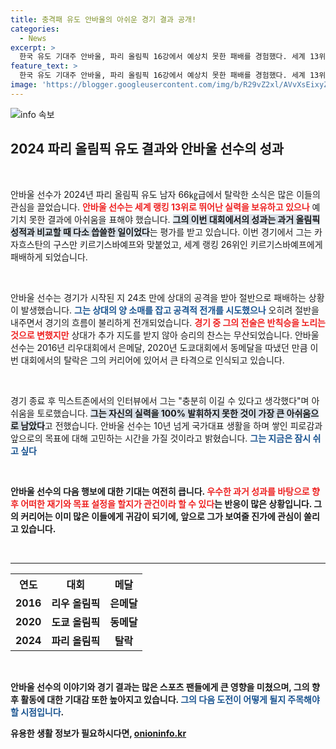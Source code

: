 ```yaml
---
title: 충격패 유도 안바울의 아쉬운 경기 결과 공개!
categories:
  - News
excerpt: >
  한국 유도 기대주 안바울, 파리 올림픽 16강에서 예상치 못한 패배를 경험했다. 세계 13위이자 올림픽 3회 출전 선수의 또 다른 도전은 과연 어떤 모습일까?
feature_text: >
  한국 유도 기대주 안바울, 파리 올림픽 16강에서 예상치 못한 패배를 경험했다. 세계 13위이자 올림픽 3회 출전 선수의 또 다른 도전은 과연 어떤 모습일까?
image: 'https://blogger.googleusercontent.com/img/b/R29vZ2xl/AVvXsEixyZcFfHzMRdzZMjFBmAUKJYCLCGyLL1o632UiGVXcaFdKo_bkvkuCioo0uUKlGfBVcT3P84aROyZIXSBEx3Aw5nCQ3pTgDom1WDC4m8eifvWiAmWEEVb4x6G_l8C0QH225ldMjyaFvpxGEBGNO37VmDTDMHGhJPq73UglMfDca1-0aw/s1600/blogspot.png'
---
```


<p><img src="https://blogger.googleusercontent.com/img/b/R29vZ2xl/AVvXsEixyZcFfHzMRdzZMjFBmAUKJYCLCGyLL1o632UiGVXcaFdKo_bkvkuCioo0uUKlGfBVcT3P84aROyZIXSBEx3Aw5nCQ3pTgDom1WDC4m8eifvWiAmWEEVb4x6G_l8C0QH225ldMjyaFvpxGEBGNO37VmDTDMHGhJPq73UglMfDca1-0aw/s1600/blogspot.png" alt="info 속보" /></p>

<h2 data-ke-size="size26">2024 파리 올림픽 유도 결과와 안바울 선수의 성과</h2>

<p data-ke-size="size16">&nbsp;</p>

<p>안바울 선수가 2024년 파리 올림픽 유도 남자 66㎏급에서 탈락한 소식은 많은 이들의 관심을 끌었습니다. <b><span style="color: #ee2323;">안바울 선수는 세계 랭킹 13위로 뛰어난 실력을 보유하고 있으나</span></b> 예기치 못한 결과에 아쉬움을 표해야 했습니다. <b><span style="background-color: #21538527;">그의 이번 대회에서의 성과는 과거 올림픽 성적과 비교할 때 다소 씁쓸한 일이었다</span></b>는 평가를 받고 있습니다. 이번 경기에서 그는 카자흐스탄의 구스만 키르기스바예프와 맞붙었고, 세계 랭킹 26위인 키르기스바예프에게 패배하게 되었습니다.</p>

<p data-ke-size="size16">&nbsp;</p>

<p>안바울 선수는 경기가 시작된 지 24초 만에 상대의 공격을 받아 절반으로 패배하는 상황이 발생했습니다. <b><span style="color: #1a5490;">그는 상대의 양 소매를 잡고 공격적 전개를 시도했으나</span></b> 오히려 절반을 내주면서 경기의 흐름이 불리하게 전개되었습니다. <b><span style="color: #ee2323;">경기 중 그의 전술은 반칙승을 노리는 것으로 변했지만</span></b> 상대가 추가 지도를 받지 않아 승리의 찬스는 무산되었습니다. 안바울 선수는 2016년 리우대회에서 은메달, 2020년 도쿄대회에서 동메달을 따냈던 만큼 이번 대회에서의 탈락은 그의 커리어에 있어서 큰 타격으로 인식되고 있습니다.</p>

<p data-ke-size="size16">&nbsp;</p>

<p>경기 종료 후 믹스트존에서의 인터뷰에서 그는 "충분히 이길 수 있다고 생각했다"며 아쉬움을 토로했습니다. <b><span style="background-color: #21538527;">그는 자신의 실력을 100% 발휘하지 못한 것이 가장 큰 아쉬움으로 남았다</span></b>고 전했습니다. 안바울 선수는 10년 넘게 국가대표 생활을 하며 쌓인 피로감과 앞으로의 목표에 대해 고민하는 시간을 가질 것이라고 밝혔습니다. <b><span style="color: #1a5490;">그는 지금은 잠시 쉬고 싶다</span></b며 앞으로 어떤 방향으로 나아갈지를 심사숙고하겠다고 덧붙였습니다.</p>

<p data-ke-size="size16">&nbsp;</p>

<p>안바울 선수의 다음 행보에 대한 기대는 여전히 큽니다. <b><span style="color: #ee2323;">우수한 과거 성과를 바탕으로 향후 어떠한 재기와 목표 설정을 할지가 관건이라 할 수 있다</span></b>는 반응이 많은 상황입니다. 그의 커리어는 이미 많은 이들에게 귀감이 되기에, 앞으로 그가 보여줄 진가에 관심이 쏠리고 있습니다.</p>

<p data-ke-size="size16">&nbsp;</p>

<hr>

<table style="width: 100%; border-collapse: collapse;">
  <tr>
    <th style="text-align: center; height: 17px;">연도</th>
    <th style="text-align: center; height: 17px;">대회</th>
    <th style="text-align: center; height: 17px;">메달</th>
  </tr>
  <tr>
    <td style="text-align: center; height: 17px;"><b>2016</b></td>
    <td style="text-align: center; height: 17px;"><b>리우 올림픽</b></td>
    <td style="text-align: center; height: 17px;"><b>은메달</b></td>
  </tr>
  <tr>
    <td style="text-align: center; height: 17px;"><b>2020</b></td>
    <td style="text-align: center; height: 17px;"><b>도쿄 올림픽</b></td>
    <td style="text-align: center; height: 17px;"><b>동메달</b></td>
  </tr>
  <tr>
    <td style="text-align: center; height: 17px;"><b>2024</b></td>
    <td style="text-align: center; height: 17px;"><b>파리 올림픽</b></td>
    <td style="text-align: center; height: 17px;"><b>탈락</b></td>
  </tr>
</table>

<p data-ke-size="size16">&nbsp;</p> 

<p>안바울 선수의 이야기와 경기 결과는 많은 스포츠 팬들에게 큰 영향을 미쳤으며, 그의 향후 활동에 대한 기대감 또한 높아지고 있습니다. <b><span style="color: #1a5490;">그의 다음 도전이 어떻게 될지 주목해야 할 시점입니다</span></b>.</p>
유용한 생활 정보가 필요하시다면, <a href="https://onioninfo.kr" rel="dofollow">onioninfo.kr</a>


